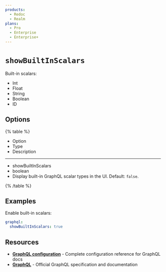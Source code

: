 ```yaml
---
products:
  - Redoc
  - Realm
plans:
  - Pro
  - Enterprise
  - Enterprise+
---
```

# `showBuiltInScalars`

Built-in scalars:
- Int
- Float
- String
- Boolean
- ID

## Options

{% table %}

- Option
- Type
- Description

---

- showBuiltInScalars
- boolean
- Display built-in GraphQL scalar types in the UI.
  Default: `false`.

{% /table %}

## Examples

Enable built-in scalars:

```yaml {% title="redocly.yaml" %}
graphql:
  showBuiltInScalars: true
```

## Resources

- **[GraphQL configuration](./index.md)** - Complete configuration reference for GraphQL docs
- **[GraphQL](https://graphql.org/)** - Official GraphQL specification and documentation

